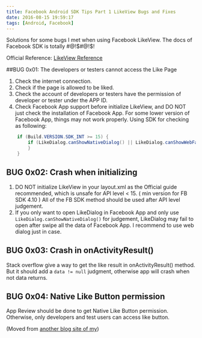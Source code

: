 ```yaml
---
title: Facebook Android SDK Tips Part 1 LikeView Bugs and Fixes
date: 2016-08-15 19:59:17
tags: [Android, Facebook]
---
```


Solutions for some bugs I met when using Facebook LikeView. The docs of Facebook SDK is totally #@!$#@!$!

Official Reference: [LikeView Reference](https://developers.facebook.com/docs/reference/android/current/class/LikeView)

<!-- more -->
##BUG 0x01: The developers or testers cannot access the Like Page

1. Check the internet connection.
2. Check if the page is allowed to be liked.
3. Check the account of developers or testers have the permission of developer or tester under the APP ID.
4. Check Facebook App support before initialize LikeView, and DO NOT just check the installation of Facebook App. For some lower version of Facebook App, things may not work properly. Using SDK for checking as following:

~~~java  
    if (Build.VERSION.SDK_INT >= 15) {
        if (LikeDialog.canShowNativeDialog() || LikeDialog.canShowWebFallback()) {
        }
    }
~~~

## BUG 0x02: Crash when initializing
1. DO NOT initialize LikeView in your layout.xml as the Official guide recommended, which is unsafe for API level < 15. ( min version for FB SDK 4.10 ) All of the FB SDK method should be used after API level judgement.
2. If you only want to open LikeDialog in Facebook App and only use `LikeDialog.canShowNativeDialog()` for judgement, LikeDialog may fail to open after swipe all the data of Facebook App. I recommend to use web dialog just in case.

## BUG 0x03: Crash in onActivityResult() 
Stack overflow give a way to get the like result in onActivityResult() method. But it should add a `data != null` judgment, otherwise app will crash when not data returns.

## BUG 0x04: Native Like Button permission

App Review should be done to get Native Like Button permission. Otherwise, only developers and test users can access like button.

(Moved from [another blog site of my](http://huxyz.blogspot.com/2016/03/facebook-android-sdk-tips-part-1.html))